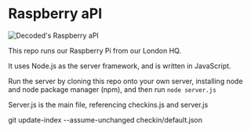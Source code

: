 Raspberry aPI
===============


![Decoded's Raspberry aPI](http://assets.decoded.co/images/raspberry-api.jpg "Raspberry aPI")

This repo runs our Raspberry Pi from our London HQ.

It uses Node.js as the server framework, and is written in JavaScript. 

Run the server by cloning this repo onto your own server, installing node and node package manager (npm), and then run `node server.js`

Server.js is the main file, referencing checkins.js and server.js


git update-index --assume-unchanged checkin/default.json

